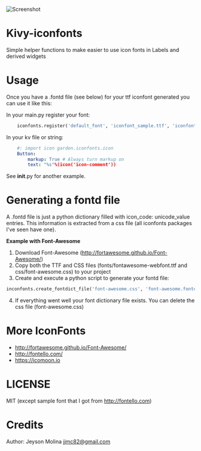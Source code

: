 ![Screenshot](https://github.com/jeysonmc/garden.iconfonts/blob/master/screenshot.png "Scrennshot")


Kivy-iconfonts
==============

Simple helper functions to make easier to use icon fonts in Labels and derived widgets

Usage
=====

Once you have a .fontd file (see below) for your ttf iconfont generated you can use it like this:

In your main.py register your font:
```python
    iconfonts.register('default_font', 'iconfont_sample.ttf', 'iconfont_sample.fontd')
```

In your kv file or string:
```yaml
    #: import icon garden.iconfonts.icon
    Button:
        markup: True # Always turn markup on
        text: "%s"%(icon('icon-comment'))
```
See __init__.py for another example.

Generating a fontd file
=====================

A .fontd file is just a python dictionary filled with icon_code: unicode_value entries. This information is extracted from a css file (all iconfonts packages I've seen have one).

**Example with Font-Awesome**

1. Download Font-Awesome (http://fortawesome.github.io/Font-Awesome/)
2. Copy both the TTF and CSS files (fonts/fontawesome-webfont.ttf and css/font-awesome.css) to your project
3. Create and execute a python script to generate your fontd file:
```python
inconfonts.create_fontdict_file('font-awesome.css', 'font-awesome.fontd')
```
4. If everything went well your font dictionary file exists. You can delete the css file (font-awesome.css)


More IconFonts
==============
- http://fortawesome.github.io/Font-Awesome/
- http://fontello.com/
- https://icomoon.io

LICENSE
=======

MIT (except sample font that I got from http://fontello.com)


Credits
=======

Author: Jeyson Molina <jjmc82@gmail.com>
